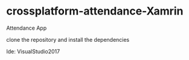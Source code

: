# crossplatform-attendance-Xamrin
Attendance App

clone the repository and install the dependencies

Ide: VisualStudio2017




